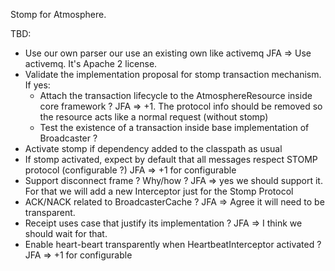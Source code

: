 Stomp for Atmosphere.

TBD:
- Use our own parser our use an existing own like activemq
    JFA => Use activemq. It's Apache 2 license.
- Validate the implementation proposal for stomp transaction mechanism. If yes:
    - Attach the transaction lifecycle to the AtmosphereResource inside core framework ?
        JFA => +1. The protocol info should be removed so the resource acts like a normal request (without stomp)
    - Test the existence of a transaction inside base implementation of Broadcaster ?
- Activate stomp if dependency added to the classpath as usual
- If stomp activated, expect by default that all messages respect STOMP protocol (configurable ?)
   JFA => +1 for configurable
- Support disconnect frame ? Why/how ?
  JFA => yes we should support it. For that we will add a new Interceptor just for the Stomp Protocol
- ACK/NACK related to BroadcasterCache ?
  JFA => Agree it will need to be transparent.
- Receipt uses case that justify its implementation ?
  JFA => I think we should wait for that.
- Enable heart-beart transparently when HeartbeatInterceptor activated ?
  JFA => +1 for configurable
